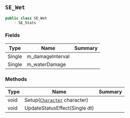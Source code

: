 ## `SE_Wet`

```csharp
public class SE_Wet
    : SE_Stats
```

### Fields

| Type | Name | Summary | 
| --- | --- | --- | 
| Single | m_damageInterval |  | 
| Single | m_waterDamage |  | 


### Methods

| Type | Name | Summary | 
| --- | --- | --- | 
| void | Setup([`Character`](./Character.md) character) |  | 
| void | UpdateStatusEffect(Single dt) |  | 


